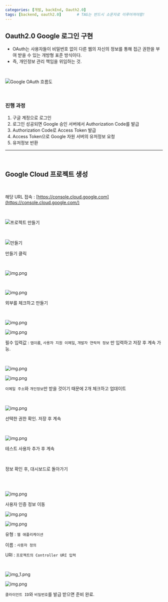 ```yaml
---
categories: [개발, backEnd, Oauth2.0]
tags: [backend, oauth2.0]		# TAG는 반드시 소문자로 이루어져야함!
---
```


## Oauth2.0 Google 로그인 구현

- OAuth는 사용자들이 비밀번호 없이 다른 웹의 자신의 정보를 통해 접근 권한을 부여 받을 수 있는 개방형 표준 방식이다.
- 즉, 개인정보 관리 책임을 위임하는 것.

<br>

![Google OAuth 흐름도](../assets/img/postimg/2024-03-18/Google%20OAuth%20흐름도.png)

<br>

### 진행 과정
1. 구글 계정으로 로그인
2. 로그인 성공되면 Google 승인 서버에서 Authorization Code를 발급
3. Authorization Code로 Access Token 발급
4. Access Token으로 Google 자원 서버의 유저정보 요청
5. 유저정보 반환

---

<br>

## Google Cloud 프로젝트 생성

<br>


해당 URL 접속 : [https://console.cloud.google.com](https://console.cloud.google.com/)

<br>

![프로젝트 만들기](../assets/img/postimg/2024-03-18/포로젝트%20만들기.png)

<br>

![만들기](../assets/img/postimg/2024-03-18/만들기.png)

만들기 클릭

<br>

![img.png](../assets/img/postimg/2024-03-18/동의%20화면%20이동.png)

<br>

![img.png](../assets/img/postimg/2024-03-18/외부체크.png)

외부를 체크하고 만들기

<br>

![img.png](../assets/img/postimg/2024-03-18/앱정보1.png)

![img.png](../assets/img/postimg/2024-03-18/앱정보2.png)

필수 입력값 : `앱이름`, `사용자 지원 이메일`, `개발자 연락처 정보` 만 입력하고 저장 후 계속 가능.

<br>

![img.png](../assets/img/postimg/2024-03-18/범위추가.png)

![img.png](../assets/img/postimg/2024-03-18/업데이트.png)

`이메일 주소`와 `개인정보`만 받을 것이기 때문에 2개 체크하고 업데이트

<br>

![img.png](../assets/img/postimg/2024-03-18/저장%20후%20계속.png)

선택한 권한 확인. 저장 후 계속

<br>

![img.png](../assets/img/postimg/2024-03-18/테스트사용자%20추가.png)

테스트 사용자 추가 후 계속

<br>

정보 확인 후, 대시보드로 돌아가기

<br><br>

![img.png](../assets/img/postimg/2024-03-18/사용자인증정보.png)

사용자 인증 정보 이동

![img.png](../assets/img/postimg/2024-03-18/클라이언트아이디.png)

![img.png](../assets/img/postimg/2024-03-18/유형선택.png)

유형 : `웹 애플리케이션` 

이름 : `사용자 정의`

URI : `프로젝트의 Controller URI 입력`

<br>

![img_1.png](../assets/img/postimg/2024-03-18/url만들기.png)

![img.png](../assets/img/postimg/2024-03-18/완료.png)

`클라이언트 ID`와 `비밀번호`를 발급 받으면 준비 완료.


